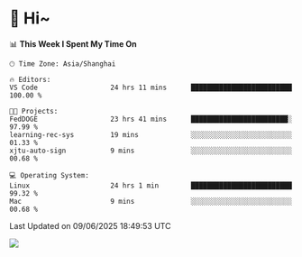 # 👋 Hi~

<!--START_SECTION:waka-->
📊 **This Week I Spent My Time On** 

```text
🕑︎ Time Zone: Asia/Shanghai

🔥 Editors: 
VS Code                  24 hrs 11 mins      █████████████████████████   100.00 % 

🐱‍💻 Projects: 
FedDOGE                  23 hrs 41 mins      ████████████████████████░   97.99 % 
learning-rec-sys         19 mins             ░░░░░░░░░░░░░░░░░░░░░░░░░   01.33 % 
xjtu-auto-sign           9 mins              ░░░░░░░░░░░░░░░░░░░░░░░░░   00.68 % 

💻 Operating System: 
Linux                    24 hrs 1 min        █████████████████████████   99.32 % 
Mac                      9 mins              ░░░░░░░░░░░░░░░░░░░░░░░░░   00.68 % 
```


 Last Updated on 09/06/2025 18:49:53 UTC
<!--END_SECTION:waka-->

![](https://komarev.com/ghpvc/?username=lvdongyi&label=Profile%20views&color=0e75b6&style=flat)
<!---
lvdongyi/lvdongyi is a ✨ special ✨ repository because its `README.md` (this file) appears on your GitHub profile.
You can click the Preview link to take a look at your changes.
--->
